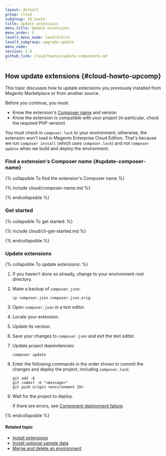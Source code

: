 ```yaml
---
layout: default
group: cloud
subgroup: 10_howto
title: Update extensions
menu_title: Update extensions
menu_order: 5
level3_menu_node: level3child
level3_subgroup: upgrade-update
menu_node: 
version: 2.0
github_link: cloud/howtos/update-components.md
---
```


## How update extensions {#cloud-howto-upcomp}
This topic discusses how to update extensions you previously installed from Magento Marketplace or from another source.

Before you continue, you must:

*	Know the extension's [Composer name](#update-composer-name) and version
*	Know the extension is compatible with your project (in particular, check the required PHP version)

<div class="bs-callout bs-callout-warning">
    <p>You must check in <code>composer.lock</code> to your environment; otherwise, the extension won't load in Magento Enterprise Cloud Edition. That's because we run <code>composer install</code> (which uses <code>composer.lock</code>) and not <code>composer update</code> when we build and deploy the environment.</p>
</div>


### Find a extension's Composer name {#update-composer-name}

{% collapsible To find the extension's Composer name %}

{% include cloud/composer-name.md %}

{% endcollapsible %}

### Get started

{% collapsible To get started: %}

{% include cloud/cli-get-started.md %}

{% endcollapsible %}

### Update extensions

{% collapsible To update extensions: %}

1.	If you haven't done so already, change to your environment root directory.
2.	Make a backup of `composer.json`:

		cp composer.json composer.json.orig
3.	Open `composer.json` in a text editor.
4.	Locate your extension.
5.	Update its version.
6.	Save your changes to `composer.json` and exit the text editor.
7.	Update project dependencies:

		composer update
8.	Enter the following commands in the order shown to commit the changes and deploy the project, including `composer.lock`:

		git add -A
		git commit -m "<message>"
		git push origin <environment ID>
9.	Wait for the project to deploy.

	If there are errors, see [Component deployment failure]({{page.baseurl}}cloud/trouble/trouble_comp-deploy-fail.html).

{% endcollapsible %}

#### Related topic
*	[Install extensions]({{page.baseurl}}cloud/howtos/install-components.html)
*	[Install optional sample data]({{page.baseurl}}cloud/howtos/sample-data.html)
*	[Merge and delete an environment]({{page.baseurl}}cloud/howtos/environment-tutorial-env-merge.html)
